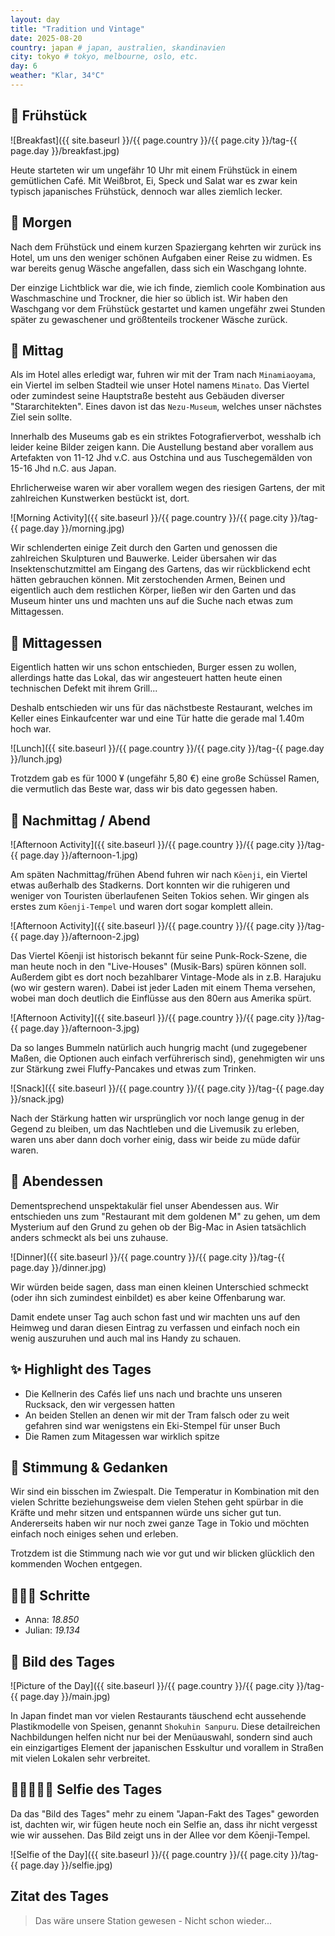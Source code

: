 ```yaml
---
layout: day
title: "Tradition und Vintage"
date: 2025-08-20
country: japan # japan, australien, skandinavien
city: tokyo # tokyo, melbourne, oslo, etc.
day: 6
weather: "Klar, 34°C"
---
```


## 🥐 Frühstück

![Breakfast]({{ site.baseurl }}/{{ page.country }}/{{ page.city }}/tag-{{ page.day }}/breakfast.jpg)

Heute starteten wir um ungefähr 10 Uhr mit einem Frühstück in einem gemütlichen Café.
Mit Weißbrot, Ei, Speck und Salat war es zwar kein typisch japanisches Frühstück, dennoch war alles ziemlich lecker.

## 🌅 Morgen

Nach dem Frühstück und einem kurzen Spaziergang kehrten wir zurück ins Hotel, um uns den weniger schönen Aufgaben einer Reise zu widmen.
Es war bereits genug Wäsche angefallen, dass sich ein Waschgang lohnte.

Der einzige Lichtblick war die, wie ich finde, ziemlich coole Kombination aus Waschmaschine und Trockner, die hier so üblich ist.
Wir haben den Waschgang vor dem Frühstück gestartet und kamen ungefähr zwei Stunden später zu gewaschener und größtenteils trockener Wäsche zurück.

## 🌆 Mittag

Als im Hotel alles erledigt war, fuhren wir mit der Tram nach `Minamiaoyama`, ein Viertel im selben Stadteil wie unser Hotel namens `Minato`.
Das Viertel oder zumindest seine Hauptstraße besteht aus Gebäuden diverser "Stararchitekten".
Eines davon ist das `Nezu-Museum`, welches unser nächstes Ziel sein sollte.

Innerhalb des Museums gab es ein striktes Fotografierverbot, wesshalb ich leider keine Bilder zeigen kann.
Die Austellung bestand aber vorallem aus Artefakten von 11-12 Jhd v.C. aus Ostchina und aus Tuschegemälden von 15-16 Jhd n.C. aus Japan.

Ehrlicherweise waren wir aber vorallem wegen des riesigen Gartens, der mit zahlreichen Kunstwerken bestückt ist, dort.

![Morning Activity]({{ site.baseurl }}/{{ page.country }}/{{ page.city }}/tag-{{ page.day }}/morning.jpg)

Wir schlenderten einige Zeit durch den Garten und genossen die zahlreichen Skulpturen und Bauwerke.
Leider übersahen wir das Insektenschutzmittel am Eingang des Gartens, das wir rückblickend echt hätten gebrauchen können.
Mit zerstochenden Armen, Beinen und eigentlich auch dem restlichen Körper, ließen wir den Garten und das Museum hinter uns und machten uns auf die Suche nach etwas zum Mittagessen. 

## 🍣 Mittagessen

Eigentlich hatten wir uns schon entschieden, Burger essen zu wollen, allerdings hatte das Lokal, das wir angesteuert hatten heute einen technischen Defekt mit ihrem Grill...

Deshalb entschieden wir uns für das nächstbeste Restaurant, welches im Keller eines Einkaufcenter war und eine Tür hatte die gerade mal 1.40m hoch war.

![Lunch]({{ site.baseurl }}/{{ page.country }}/{{ page.city }}/tag-{{ page.day }}/lunch.jpg)

Trotzdem gab es für 1000 ¥ (ungefähr 5,80 €) eine große Schüssel Ramen, die vermutlich das Beste war, dass wir bis dato gegessen haben.

## 🌙 Nachmittag / Abend

![Afternoon Activity]({{ site.baseurl }}/{{ page.country }}/{{ page.city }}/tag-{{ page.day }}/afternoon-1.jpg)

Am späten Nachmittag/frühen Abend fuhren wir nach `Kōenji`, ein Viertel etwas außerhalb des Stadkerns.
Dort konnten wir die ruhigeren und weniger von Touristen überlaufenen Seiten Tokios sehen.
Wir gingen als erstes zum `Kōenji-Tempel` und waren dort sogar komplett allein.

![Afternoon Activity]({{ site.baseurl }}/{{ page.country }}/{{ page.city }}/tag-{{ page.day }}/afternoon-2.jpg)

Das Viertel Kōenji ist historisch bekannt für seine Punk-Rock-Szene, die man heute noch in den "Live-Houses" (Musik-Bars) spüren können soll.
Außerdem gibt es dort noch bezahlbarer Vintage-Mode als in z.B. Harajuku (wo wir gestern waren).
Dabei ist jeder Laden mit einem Thema versehen, wobei man doch deutlich die Einflüsse aus den 80ern aus Amerika spürt.

![Afternoon Activity]({{ site.baseurl }}/{{ page.country }}/{{ page.city }}/tag-{{ page.day }}/afternoon-3.jpg)

Da so langes Bummeln natürlich auch hungrig macht (und zugegebener Maßen, die Optionen auch einfach verführerisch sind), genehmigten wir uns zur Stärkung zwei Fluffy-Pancakes und etwas zum Trinken.

![Snack]({{ site.baseurl }}/{{ page.country }}/{{ page.city }}/tag-{{ page.day }}/snack.jpg)

Nach der Stärkung hatten wir ursprünglich vor noch lange genug in der Gegend zu bleiben, um das Nachtleben und die Livemusik zu erleben, waren uns aber dann doch vorher einig, dass wir beide zu müde dafür waren.

## 🍜 Abendessen

Dementsprechend unspektakulär fiel unser Abendessen aus.
Wir entschieden uns zum "Restaurant mit dem goldenen M" zu gehen, um dem Mysterium auf den Grund zu gehen ob der Big-Mac in Asien tatsächlich anders schmeckt als bei uns zuhause.

![Dinner]({{ site.baseurl }}/{{ page.country }}/{{ page.city }}/tag-{{ page.day }}/dinner.jpg)

Wir würden beide sagen, dass man einen kleinen Unterschied schmeckt (oder ihn sich zumindest einbildet) es aber keine Offenbarung war.

Damit endete unser Tag auch schon fast und wir machten uns auf den Heimweg und daran diesen Eintrag zu verfassen und einfach noch ein wenig auszuruhen und auch mal ins Handy zu schauen.

## ✨ Highlight des Tages

- Die Kellnerin des Cafés lief uns nach und brachte uns unseren Rucksack, den wir vergessen hatten
- An beiden Stellen an denen wir mit der Tram falsch oder zu weit gefahren sind war wenigstens ein Eki-Stempel für unser Buch
- Die Ramen zum Mitagessen war wirklich spitze

## 💭 Stimmung & Gedanken

Wir sind ein bisschen im Zwiespalt.
Die Temperatur in Kombination mit den vielen Schritte beziehungsweise dem vielen Stehen geht spürbar in die Kräfte und mehr sitzen und entspannen würde uns sicher gut tun.
Andererseits haben wir nur noch zwei ganze Tage in Tokio und möchten einfach noch einiges sehen und erleben.

Trotzdem ist die Stimmung nach wie vor gut und wir blicken glücklich den kommenden Wochen entgegen. 

## 🏃🏽‍♀️ Schritte

- Anna: _18.850_
- Julian: _19.134_

## 📸 Bild des Tages

![Picture of the Day]({{ site.baseurl }}/{{ page.country }}/{{ page.city }}/tag-{{ page.day }}/main.jpg)

In Japan findet man vor vielen Restaurants täuschend echt aussehende Plastikmodelle von Speisen, genannt `Shokuhin Sanpuru`. Diese detailreichen Nachbildungen helfen nicht nur bei der Menüauswahl, sondern sind auch ein einzigartiges Element der japanischen Esskultur und vorallem in Straßen mit vielen Lokalen sehr verbreitet.

## 👩🏻‍🤝‍👨🏽 Selfie des Tages

Da das "Bild des Tages" mehr zu einem "Japan-Fakt des Tages" geworden ist, dachten wir, wir fügen heute noch ein Selfie an, dass ihr nicht vergesst wie wir aussehen.
Das Bild zeigt uns in der Allee vor dem Kōenji-Tempel.

![Selfie of the Day]({{ site.baseurl }}/{{ page.country }}/{{ page.city }}/tag-{{ page.day }}/selfie.jpg)


## Zitat des Tages

> Das wäre unsere Station gewesen - Nicht schon wieder...

